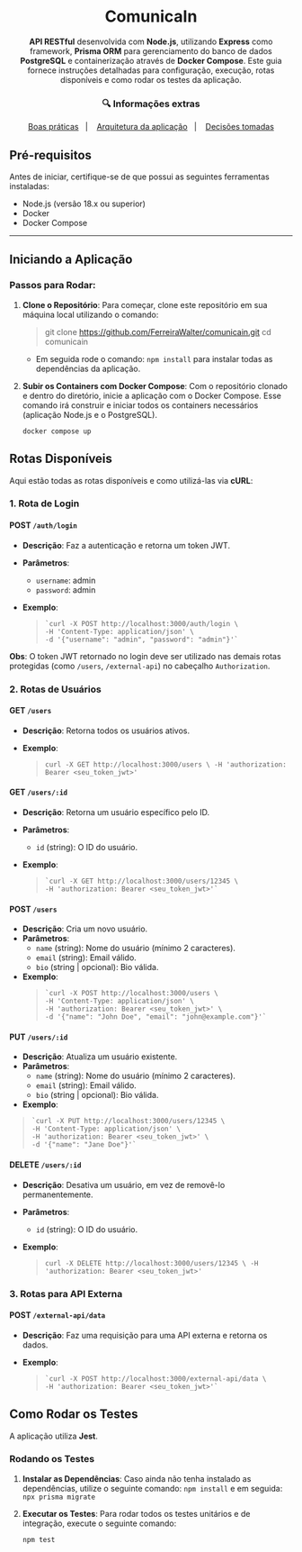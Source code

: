 <h1 align="center">ComunicaIn</h1> <p align="center"> <strong>API RESTful</strong> desenvolvida com <strong>Node.js</strong>, utilizando <strong>Express</strong> como framework, <strong>Prisma ORM</strong> para gerenciamento do banco de dados <strong>PostgreSQL</strong>  e containerização através de <strong>Docker Compose</strong>. Este guia fornece instruções detalhadas para configuração, execução, rotas disponíveis e como rodar os testes da aplicação. </p>

<h3 align="center">🔍 Informações extras </h3>
<p align="center">
  <a href="https://github.com/FerreiraWalter/comunicain/blob/main/GOOD_PRACTICES.md">Boas práticas</a>&nbsp;&nbsp;&nbsp;|&nbsp;&nbsp;&nbsp;
  <a href="https://github.com/FerreiraWalter/comunicain/blob/main/ARCHITECTURAL_DESIGN.md">Arquitetura da aplicação</a>&nbsp;&nbsp;&nbsp;|&nbsp;&nbsp;&nbsp;
  <a href="https://github.com/FerreiraWalter/comunicain/blob/main/API_DECISIONS.md">Decisões tomadas</a>
</p>

## Pré-requisitos

Antes de iniciar, certifique-se de que possui as seguintes ferramentas instaladas:

-   Node.js (versão 18.x ou superior)
-   Docker
-   Docker Compose

----------

## Iniciando a Aplicação

### Passos para Rodar:

1.  **Clone o Repositório**: Para começar, clone este repositório em sua máquina local utilizando o comando:
    

    > git clone https://github.com/FerreiraWalter/comunicain.git 
    > cd comunicain

	- Em seguida rode o comando:     `npm install` para instalar todas as dependências da aplicação.
    
2.  **Subir os Containers com Docker Compose**: Com o repositório clonado e dentro do diretório, inicie a aplicação com o Docker Compose. Esse comando irá construir e iniciar todos os containers necessários (aplicação Node.js e o PostgreSQL).

    `docker compose up`

## Rotas Disponíveis

Aqui estão todas as rotas disponíveis e como utilizá-las via **cURL**:

### 1. **Rota de Login**

#### **POST** `/auth/login`

-   **Descrição**: Faz a autenticação e retorna um token JWT.
-   **Parâmetros**:
    -   `username`: admin
    -   `password`: admin
-   **Exemplo**:

    >     `curl -X POST http://localhost:3000/auth/login \
    >     -H 'Content-Type: application/json' \
    >     -d '{"username": "admin", "password": "admin"}'`

    

**Obs**: O token JWT retornado no login deve ser utilizado nas demais rotas protegidas (como `/users`, `/external-api`) no cabeçalho `Authorization`.

### 2. **Rotas de Usuários**

#### **GET** `/users`

-   **Descrição**: Retorna todos os usuários ativos.
-   **Exemplo**:

    >   `curl -X GET http://localhost:3000/users \
    >     -H 'authorization: Bearer <seu_token_jwt>'`

    

#### **GET** `/users/:id`

-   **Descrição**: Retorna um usuário específico pelo ID.
-   **Parâmetros**:
    -   `id` (string): O ID do usuário.
-   **Exemplo**:

    >     `curl -X GET http://localhost:3000/users/12345 \
    >     -H 'authorization: Bearer <seu_token_jwt>'`

    

#### **POST** `/users`

-   **Descrição**: Cria um novo usuário.
-   **Parâmetros**:
    -   `name` (string): Nome do usuário (mínimo 2 caracteres).
    -   `email` (string): Email válido.
    -    `bio` (string | opcional): Bio válida.
-   **Exemplo**:
    >     `curl -X POST http://localhost:3000/users \
    >     -H 'Content-Type: application/json' \
    >     -H 'authorization: Bearer <seu_token_jwt>' \
    >     -d '{"name": "John Doe", "email": "john@example.com"}'`

    

#### **PUT** `/users/:id`

-   **Descrição**: Atualiza um usuário existente.
-   **Parâmetros**:
    -   `name` (string): Nome do usuário (mínimo 2 caracteres).
    -   `email` (string): Email válido.
    -   `bio` (string | opcional): Bio válida.
-   **Exemplo**:

>     `curl -X PUT http://localhost:3000/users/12345 \
>     -H 'Content-Type: application/json' \
>     -H 'authorization: Bearer <seu_token_jwt>' \
>     -d '{"name": "Jane Doe"}'`

#### **DELETE** `/users/:id`

-   **Descrição**: Desativa um usuário, em vez de removê-lo permanentemente.
-   **Parâmetros**:
    -   `id` (string): O ID do usuário.
-   **Exemplo**:

    > `curl -X DELETE http://localhost:3000/users/12345 \
    > -H 'authorization: Bearer <seu_token_jwt>'`

    

### 3. **Rotas para API Externa**

#### **POST** `/external-api/data`

-   **Descrição**: Faz uma requisição para uma API externa e retorna os dados.
-   **Exemplo**:
    

    >     `curl -X POST http://localhost:3000/external-api/data \
    >     -H 'authorization: Bearer <seu_token_jwt>'`


## Como Rodar os Testes

A aplicação utiliza **Jest**. 
### Rodando os Testes

1.  **Instalar as Dependências**: Caso ainda não tenha instalado as dependências, utilize o seguinte comando:
    `npm install` 
    e em seguida:
    `npx prisma migrate`
    
2.  **Executar os Testes**: Para rodar todos os testes unitários e de integração, execute o seguinte comando:
    
    `npm test` 
    